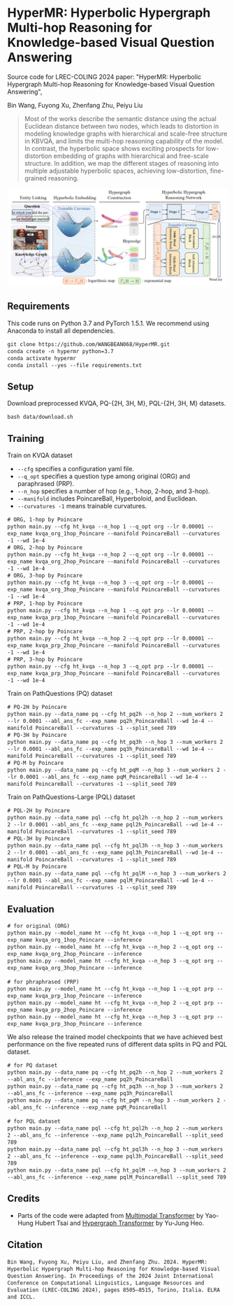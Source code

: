 # HyperMR: Hyperbolic Hypergraph Multi-hop Reasoning for Knowledge-based Visual Question Answering
Source code for LREC-COLING 2024 paper: "HyperMR: Hyperbolic Hypergraph Multi-hop Reasoning for Knowledge-based Visual Question Answering", 

Bin Wang, Fuyong Xu, Zhenfang Zhu, Peiyu Liu
<!--* [[Paper]](https:) [[Slides]](https:)-->

>   Most of the works describe the semantic distance using the actual Euclidean distance between two nodes, which leads to distortion in modeling knowledge graphs with hierarchical and scale-free structure in KBVQA, and limits the multi-hop reasoning capability of the model. In contrast, the hyperbolic space shows exciting prospects for low-distortion embedding of graphs with hierarchical and free-scale structure. In addition, we map the different stages of reasoning into multiple adjustable hyperbolic spaces, achieving low-distortion, fine-grained reasoning.

![HGT](assets/model.png)

## Requirements
This code runs on Python 3.7 and PyTorch 1.5.1. We recommend using Anaconda to install all dependencies.
```
git clone https://github.com/WANGBEAN068/HyperMR.git
conda create -n hypermr python=3.7
conda activate hypermr
conda install --yes --file requirements.txt
```

## Setup
Download preprocessed KVQA, PQ-{2H, 3H, M}, PQL-{2H, 3H, M} datasets.
```
bash data/download.sh
```

## Training

Train on KVQA dataset
* `--cfg` specifies a configuration yaml file.
* `--q_opt` specifies a question type among original (ORG) and paraphrased (PRP).
* `--n_hop` specifies a number of hop (e.g., 1-hop, 2-hop, and 3-hop).
* `--manifold` includes PoincareBall, Hyperboloid, and Euclidean.
* `--curvatures -1` means trainable curvatures.

```
# ORG, 1-hop by Poincare
python main.py --cfg ht_kvqa --n_hop 1 --q_opt org --lr 0.00001 --exp_name kvqa_org_1hop_Poincare --manifold PoincareBall --curvatures -1 --wd 1e-4
# ORG, 2-hop by Poincare
python main.py --cfg ht_kvqa --n_hop 2 --q_opt org --lr 0.00001 --exp_name kvqa_org_2hop_Poincare --manifold PoincareBall --curvatures -1 --wd 1e-4
# ORG, 3-hop by Poincare
python main.py --cfg ht_kvqa --n_hop 3 --q_opt org --lr 0.00001 --exp_name kvqa_org_3hop_Poincare --manifold PoincareBall --curvatures -1 --wd 1e-4
# PRP, 1-hop by Poincare
python main.py --cfg ht_kvqa --n_hop 1 --q_opt prp --lr 0.00001 --exp_name kvqa_prp_1hop_Poincare --manifold PoincareBall --curvatures -1 --wd 1e-4
# PRP, 2-hop by Poincare
python main.py --cfg ht_kvqa --n_hop 2 --q_opt prp --lr 0.00001 --exp_name kvqa_prp_2hop_Poincare --manifold PoincareBall --curvatures -1 --wd 1e-4
# PRP, 3-hop by Poincare
python main.py --cfg ht_kvqa --n_hop 3 --q_opt prp --lr 0.00001 --exp_name kvqa_prp_3hop_Poincare --manifold PoincareBall --curvatures -1 --wd 1e-4
```

Train on PathQuestions (PQ) dataset
```
# PQ-2H by Poincare
python main.py --data_name pq --cfg ht_pq2h --n_hop 2 --num_workers 2 --lr 0.0001 --abl_ans_fc --exp_name pq2h_PoincareBall --wd 1e-4 --manifold PoincareBall --curvatures -1 --split_seed 789
# PQ-3H by Poincare
python main.py --data_name pq --cfg ht_pq3h --n_hop 3 --num_workers 2 --lr 0.0001 --abl_ans_fc --exp_name pq3h_PoincareBall --wd 1e-4 --manifold PoincareBall --curvatures -1 --split_seed 789
# PQ-M by Poincare
python main.py --data_name pq --cfg ht_pqM --n_hop 3 --num_workers 2 --lr 0.0001 --abl_ans_fc --exp_name pqM_PoincareBall --wd 1e-4 --manifold PoincareBall --curvatures -1 --split_seed 789

```

Train on PathQuestions-Large (PQL) dataset
```
# PQL-2H by Poincare
python main.py --data_name pql --cfg ht_pql2h --n_hop 2 --num_workers 2 --lr 0.0001 --abl_ans_fc --exp_name pql2h_PoincareBall --wd 1e-4 --manifold PoincareBall --curvatures -1 --split_seed 789
# PQL-3H by Poincare
python main.py --data_name pql --cfg ht_pql3h --n_hop 3 --num_workers 2 --lr 0.0001 --abl_ans_fc --exp_name pql3h_PoincareBall --wd 1e-4 --manifold PoincareBall --curvatures -1 --split_seed 789
# PQL-M by Poincare
python main.py --data_name pql --cfg ht_pqlM --n_hop 3 --num_workers 2 --lr 0.0001 --abl_ans_fc --exp_name pqlM_PoincareBall --wd 1e-4 --manifold PoincareBall --curvatures -1 --split_seed 789
```



## Evaluation

```
# for original (ORG)
python main.py --model_name ht --cfg ht_kvqa --n_hop 1 --q_opt org --exp_name kvqa_org_1hop_Poincare --inference
python main.py --model_name ht --cfg ht_kvqa --n_hop 2 --q_opt org --exp_name kvqa_org_2hop_Poincare --inference
python main.py --model_name ht --cfg ht_kvqa --n_hop 3 --q_opt org --exp_name kvqa_org_3hop_Poincare --inference

# for phraphrased (PRP)
python main.py --model_name ht --cfg ht_kvqa --n_hop 1 --q_opt prp --exp_name kvqa_prp_1hop_Poincare --inference
python main.py --model_name ht --cfg ht_kvqa --n_hop 2 --q_opt prp --exp_name kvqa_prp_2hop_Poincare --inference
python main.py --model_name ht --cfg ht_kvqa --n_hop 3 --q_opt prp --exp_name kvqa_prp_3hop_Poincare --inference
```

We also release the trained model checkpoints that we have achieved best performance on the five repeated runs of different data splits in PQ and PQL dataset.
```
# for PQ dataset
python main.py --data_name pq --cfg ht_pq2h --n_hop 2 --num_workers 2 --abl_ans_fc --inference --exp_name pq2h_PoincareBall
python main.py --data_name pq --cfg ht_pq3h --n_hop 3 --num_workers 2 --abl_ans_fc --inference --exp_name pq3h_PoincareBall
python main.py --data_name pq --cfg ht_pqM --n_hop 3 --num_workers 2 --abl_ans_fc --inference --exp_name pqM_PoincareBall

# for PQL dataset
python main.py --data_name pql --cfg ht_pql2h --n_hop 2 --num_workers 2 --abl_ans_fc --inference --exp_name pql2h_PoincareBall --split_seed 789
python main.py --data_name pql --cfg ht_pql3h --n_hop 3 --num_workers 2 --abl_ans_fc --inference --exp_name pql3h_PoincareBall --split_seed 789
python main.py --data_name pql --cfg ht_pqlM --n_hop 3 --num_workers 2 --abl_ans_fc --inference --exp_name pqlM_PoincareBall --split_seed 789
```


## Credits
* Parts of the code were adapted from [Multimodal Transformer](https://github.com/yaohungt/Multimodal-Transformer) by Yao-Hung Hubert Tsai and [Hypergraph Transformer](https://github.com/YuJungHeo/kbvqa-public) by Yu-Jung Heo.

## Citation
```
Bin Wang, Fuyong Xu, Peiyu Liu, and Zhenfang Zhu. 2024. HyperMR: Hyperbolic Hypergraph Multi-hop Reasoning for Knowledge-based Visual Question Answering. In Proceedings of the 2024 Joint International Conference on Computational Linguistics, Language Resources and Evaluation (LREC-COLING 2024), pages 8505–8515, Torino, Italia. ELRA and ICCL.
```
